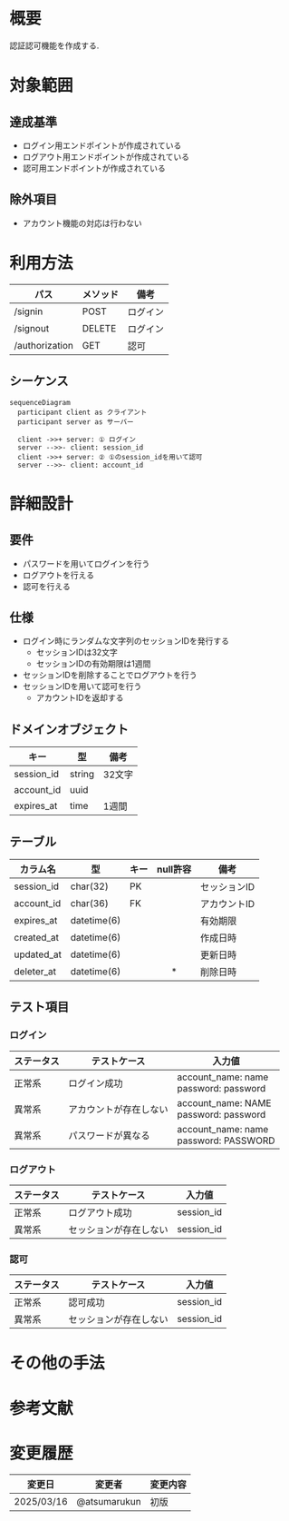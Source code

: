 # 概要

認証認可機能を作成する.

# 対象範囲

## 達成基準

- ログイン用エンドポイントが作成されている
- ログアウト用エンドポイントが作成されている
- 認可用エンドポイントが作成されている

## 除外項目

- アカウント機能の対応は行わない

# 利用方法

| パス | メソッド | 備考 |
| --- | --- | --- |
| /signin | POST | ログイン |
| /signout | DELETE | ログイン |
| /authorization | GET | 認可 |

## シーケンス

```mermaid
sequenceDiagram
  participant client as クライアント
  participant server as サーバー

  client ->>+ server: ① ログイン
  server -->>- client: session_id
  client ->>+ server: ② ①のsession_idを用いて認可
  server -->>- client: account_id
```

# 詳細設計

## 要件

- パスワードを用いてログインを行う
- ログアウトを行える
- 認可を行える

## 仕様

- ログイン時にランダムな文字列のセッションIDを発行する
  - セッションIDは32文字
  - セッションIDの有効期限は1週間
- セッションIDを削除することでログアウトを行う
- セッションIDを用いて認可を行う
  - アカウントIDを返却する

## ドメインオブジェクト

| キー | 型 | 備考 |
| --- | --- | --- |
| session_id | string | 32文字 |
| account_id | uuid | |
| expires_at | time | 1週間 |

## テーブル

| カラム名 | 型 | キー | null許容 | 備考 |
| --- | --- | --- | :---: | --- |
| session_id | char(32) | PK | | セッションID |
| account_id | char(36) | FK | | アカウントID |
| expires_at | datetime(6) | | | 有効期限 |
| created_at | datetime(6) | | | 作成日時 |
| updated_at | datetime(6) | | | 更新日時 |
| deleter_at | datetime(6) | | * | 削除日時 |

## テスト項目

### ログイン

| ステータス | テストケース | 入力値 |
| --- | --- | --- |
| 正常系 | ログイン成功 | account_name: name<br />password: password |
| 異常系 | アカウントが存在しない | account_name: NAME<br />password: password |
| 異常系 | パスワードが異なる | account_name: name<br />password: PASSWORD |

### ログアウト

| ステータス | テストケース | 入力値 |
| --- | --- | --- |
| 正常系 | ログアウト成功 | session_id |
| 異常系 | セッションが存在しない | session_id |

### 認可

| ステータス | テストケース | 入力値 |
| --- | --- | --- |
| 正常系 | 認可成功 | session_id |
| 異常系 | セッションが存在しない | session_id |

# その他の手法

# 参考文献

# 変更履歴

| 変更日 | 変更者 | 変更内容 |
| --- | --- | --- |
| 2025/03/16 | @atsumarukun | 初版 |
